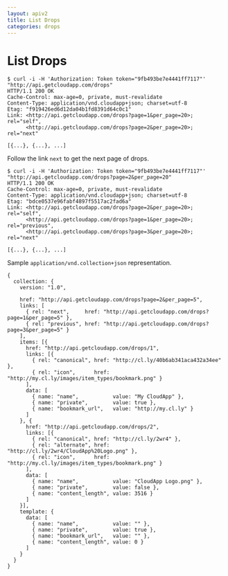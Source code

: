 ```yaml
---
layout: apiv2
title: List Drops
categories: drops
---
```


# List Drops

    $ curl -i -H 'Authorization: Token token="9fb493be7e4441ff7117"' "http://api.getcloudapp.com/drops"
    HTTP/1.1 200 OK
    Cache-Control: max-age=0, private, must-revalidate
    Content-Type: application/vnd.cloudapp+json; charset=utf-8
    Etag: "f919426ed6d12da04b1fd8391d64c0c1"
    Link: <http://api.getcloudapp.com/drops?page=1&per_page=20>; rel="self",
          <http://api.getcloudapp.com/drops?page=2&per_page=20>; rel="next"

    [{...}, {...}, ...]

Follow the link `next` to get the next page of drops.

    $ curl -i -H 'Authorization: Token token="9fb493be7e4441ff7117"' "http://api.getcloudapp.com/drops?page=2&per_page=20"
    HTTP/1.1 200 OK
    Cache-Control: max-age=0, private, must-revalidate
    Content-Type: application/vnd.cloudapp+json; charset=utf-8
    Etag: "bdce0537e96fabf4897f5517ac2fad6a"
    Link: <http://api.getcloudapp.com/drops?page=2&per_page=20>; rel="self",
          <http://api.getcloudapp.com/drops?page=1&per_page=20>; rel="previous",
          <http://api.getcloudapp.com/drops?page=3&per_page=20>; rel="next"

    [{...}, {...}, ...]


Sample `application/vnd.collection+json` representation.

    {
      collection: {
        version: "1.0",

        href: "http://api.getcloudapp.com/drops?page=2&per_page=5",
        links: [
          { rel: "next",     href: "http://api.getcloudapp.com/drops?page=1&per_page=5" },
          { rel: "previous", href: "http://api.getcloudapp.com/drops?page=3&per_page=5" }
        ],
        items: [{
          href: "http://api.getcloudapp.com/drops/1",
          links: [{
            { rel: "canonical", href: "http://cl.ly/40b6ab341aca432a34ee" },
            { rel: "icon",      href: "http://my.cl.ly/images/item_types/bookmark.png" }
          ],
          data: [
            { name: "name",           value: "My CloudApp" },
            { name: "private",        value: true },
            { name: "bookmark_url",   value: "http://my.cl.ly" }
          ]
        }, {
          href: "http://api.getcloudapp.com/drops/2",
          links: [{
            { rel: "canonical", href: "http://cl.ly/2wr4" },
            { rel: "alternate", href: "http://cl.ly/2wr4/CloudApp%20Logo.png" },
            { rel: "icon",      href: "http://my.cl.ly/images/item_types/bookmark.png" }
          ],
          data: [
            { name: "name",           value: "CloudApp Logo.png" },
            { name: "private",        value: false },
            { name: "content_length", value: 3516 }
          ]
        }],
        template: {
          data: [
            { name: "name",           value: "" },
            { name: "private",        value: true },
            { name: "bookmark_url",   value: "" },
            { name: "content_length", value: 0 }
          ]
        }
      }
    }
